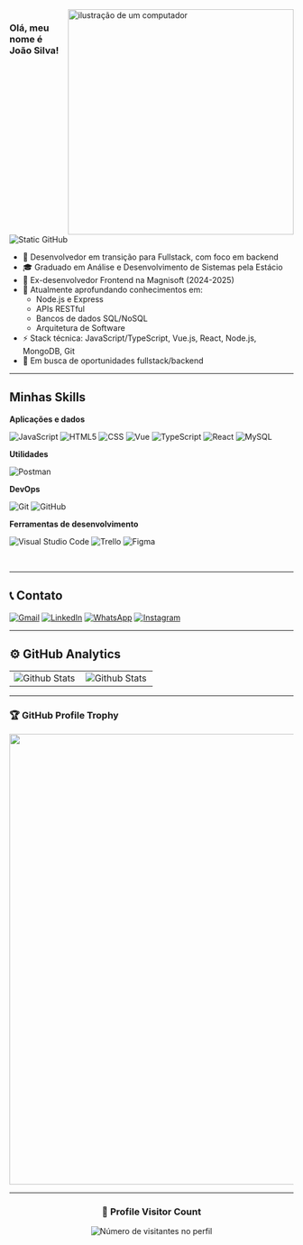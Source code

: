 <img src="https://raw.githubusercontent.com/MicaelliMedeiros/micaellimedeiros/master/image/computer-illustration.png" alt="ilustração de um computador" min-width="400px" max-width="400px" width="400px" align="right">

### Olá, meu nome é João Silva!

<img src="https://img.shields.io/static/v1?label=Overview&message=joaogomesdev32&color=f8efd4&style=for-the-badge&logo=GitHub" alt="Static GitHub">

- 🚀 Desenvolvedor em transição para Fullstack, com foco em backend
- 🎓 Graduado em Análise e Desenvolvimento de Sistemas pela Estácio
- 💼 Ex-desenvolvedor Frontend na Magnisoft (2024-2025)
- 🌱 Atualmente aprofundando conhecimentos em:
  - Node.js e Express
  - APIs RESTful
  - Bancos de dados SQL/NoSQL
  - Arquitetura de Software
- ⚡ Stack técnica: JavaScript/TypeScript, Vue.js, React, Node.js, MongoDB, Git
- 🎯 Em busca de oportunidades fullstack/backend

--- 

## Minhas Skills

**Aplicações e dados**

![JavaScript](https://img.shields.io/badge/-JavaScript-333333?style=flat&logo=javascript)
![HTML5](https://img.shields.io/badge/-HTML5-333333?style=flat&logo=HTML5)
![CSS](https://img.shields.io/badge/-CSS-333333?style=flat&logo=CSS3&logoColor=1572B6)
![Vue](https://img.shields.io/badge/-Vue.js-333333?style=flat&logo=vuedotjs&logoColor=4FC08D)
![TypeScript](https://img.shields.io/badge/-TypeScript-333333?style=flat&logo=typescript&logoColor=3178C6)
![React](https://img.shields.io/badge/-React-333333?style=flat&logo=react)
![MySQL](https://img.shields.io/badge/-MySQL-333333?style=flat&logo=mysql)

**Utilidades**

![Postman](https://img.shields.io/badge/-Postman-333333?style=flat&logo=postman)

**DevOps**

![Git](https://img.shields.io/badge/-Git-333333?style=flat&logo=git)
![GitHub](https://img.shields.io/badge/-GitHub-333333?style=flat&logo=github)

**Ferramentas de desenvolvimento**

![Visual Studio Code](https://img.shields.io/badge/-Visual%20Studio%20Code-333333?style=flat&logo=visual-studio-code&logoColor=007ACC)
![Trello](https://img.shields.io/badge/-Trello-333333?style=flat&logo=trello&logoColor=007ACC)
![Figma](https://img.shields.io/badge/-Figma-333333?style=flat&logo=figma&logoColor=007ACC)

<br/>

---

## 📞 Contato

<p align="left">
  <a href="joaogomesdev32@gmail.com" title="Gmail">
  <img src="https://img.shields.io/badge/-Gmail-FF0000?style=flat-square&labelColor=FF0000&logo=gmail&logoColor=white&link=LINK-DO-SEU-GMAIL" alt="Gmail"/></a>
  <a href="https://www.linkedin.com/in/joaofelipedev32/" title="LinkedIn">
  <img src="https://img.shields.io/badge/-Linkedin-0e76a8?style=flat-square&logo=Linkedin&logoColor=white&link=LINK-DO-SEU-LINKEDIN" alt="LinkedIn"/></a>
  <a href="https://wa.me/351933838928" title="WhatsApp">
  <img src="https://img.shields.io/badge/-WhatsApp-25d366?style=flat-square&labelColor=25d366&logo=whatsapp&logoColor=white&link=API-DO-SEU-WHATSAPP" alt="WhatsApp"/></a>
  <a href="https://www.instagram.com/joaofelipegs31/" title="Instagram">
  <img src="https://img.shields.io/badge/-Instagram-DF0174?style=flat-square&labelColor=DF0174&logo=instagram&logoColor=white&link=LINK-DO-SEU-INSTAGRAM" alt="Instagram"/></a>
</p>

--- 

## ⚙️ GitHub Analytics

<table>
  <tr>
    <td>
      <img
        align="left"
        src="https://joaogomes-stats.vercel.app/api?username=joaogomesdev32&theme=dark&hide_border=false&include_all_commits=true&count_private=true"
        alt="Github Stats"
      />
    </td>
    <td>
      <img
        align="left"
        src="https://joaogomes-stats.vercel.app/api/top-langs/?username=joaogomesdev32&theme=dark&hide_border=false&include_all_commits=true&count_private=true&layout=compact"
        alt="Github Stats"
      />
    </td>
  </tr>
</table>

--- 

### 🏆 GitHub Profile Trophy

<p align="center">
  <a
    href="https://github.com/ryo-ma/github-profile-trophy"
    title="repositório de troféus"
  >
    <img
      width="800"
      src="https://github-profile-trophy.vercel.app/?username=joaogomesdev32&column=8&theme=darkhub&no-frame=true&no-bg=true"
    />
  </a>
</p>

---

<div align="center">
  <h3><b>📍 Profile Visitor Count</b></h3>
</div>

<p align="center">
  <img
    src="https://profile-counter.glitch.me/joaogomesdev32/count.svg"
    alt="Número de visitantes no perfil"
  />
</p>
